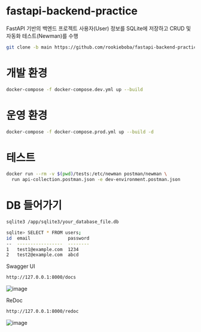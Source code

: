 # fastapi-backend-practice
FastAPI 기반의 백엔드 프로젝트
사용자(User) 정보를 SQLite에 저장하고 
CRUD 및 자동화 테스트(Newman)를 수행

```bash
git clone -b main https://github.com/rookieboba/fastapi-backend-practice/
```

# 개발 환경
```bash
docker-compose -f docker-compose.dev.yml up --build
```

# 운영 환경
```bash
docker-compose -f docker-compose.prod.yml up --build -d
```


# 테스트
```bash
docker run --rm -v $(pwd)/tests:/etc/newman postman/newman \
  run api-collection.postman.json -e dev-environment.postman.json
```

# DB 들어가기
```bash
sqlite3 /app/sqlite3/your_database_file.db

sqlite> SELECT * FROM users;
id  email              password
--  -----------------  --------
1   test1@example.com  1234    
2   test2@example.com  abcd    
```

Swagger UI

```bash
http://127.0.0.1:8000/docs
```

![image](https://github.com/user-attachments/assets/310be3a7-d31b-4f5b-b035-0e4fff50a16f)



ReDoc

```bash
http://127.0.0.1:8000/redoc
```

![image](https://github.com/user-attachments/assets/ea6ed652-64a7-425c-ba4f-9a4eadc6409a)
